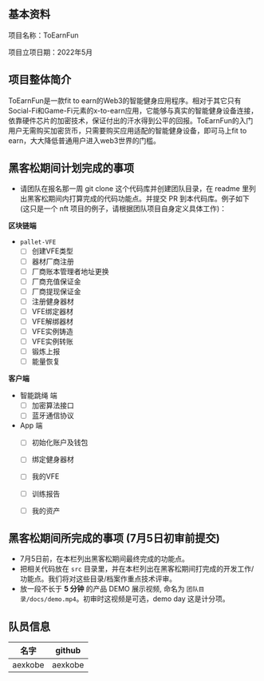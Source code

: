 ## 基本资料

项目名称：ToEarnFun

项目立项日期：2022年5月

## 项目整体简介

ToEarnFun是一款fit to earn的Web3的智能健身应用程序。相对于其它只有Social-Fi和Game-Fi元素的x-to-earn应用，它能够与真实的智能健身设备连接，依靠硬件芯片的加密技术，保证付出的汗水得到公平的回报。ToEarnFun的入门用户无需购买加密货币，只需要购买应用适配的智能健身设备，即可马上fit to earn，大大降低普通用户进入web3世界的门槛。

## 黑客松期间计划完成的事项

- 请团队在报名那一周 git clone 这个代码库并创建团队目录，在 readme 里列出黑客松期间内打算完成的代码功能点。并提交 PR 到本代码库。例子如下 (这只是一个 nft 项目的例子，请根据团队项目自身定义具体工作)：

**区块链端**

- `pallet-VFE`
  - [ ] 创建VFE类型
  - [ ] 器材厂商注册
  - [ ] 厂商账本管理者地址更换
  - [ ] 厂商充值保证金
  - [ ] 厂商提现保证金
  - [ ] 注册健身器材
  - [ ] VFE绑定器材
  - [ ] VFE解绑器材
  - [ ] VFE实例铸造
  - [ ] VFE实例转账
  - [ ] 锻炼上报
  - [ ] 能量恢复

**客户端**

- 智能跳绳 端
  - [ ] 加密算法接口
  - [ ] 蓝牙通信协议

- App 端
  - [ ] 初始化账户及钱包
  - [ ] 绑定健身器材
  - [ ] 我的VFE
  - [ ] 训练报告
  - [ ] 我的资产


## 黑客松期间所完成的事项 (7月5日初审前提交)

- 7月5日前，在本栏列出黑客松期间最终完成的功能点。
- 把相关代码放在 `src` 目录里，并在本栏列出在黑客松期间打完成的开发工作/功能点。我们将对这些目录/档案作重点技术评审。
- 放一段不长于 **5 分钟** 的产品 DEMO 展示视频, 命名为 `团队目录/docs/demo.mp4`。初审时这视频是可选，demo day 这是计分项。

## 队员信息

| 名字    | github  |
|---------|---------|
| aexkobe | aexkobe |
